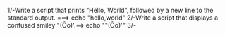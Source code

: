 1/-Write a script that prints “Hello, World”, followed by a new line to the standard output.
===> echo "hello,world"
2/-Write a script that displays a confused smiley "(Ôo)'.==> echo "\"(Ôo)'"
3/-
